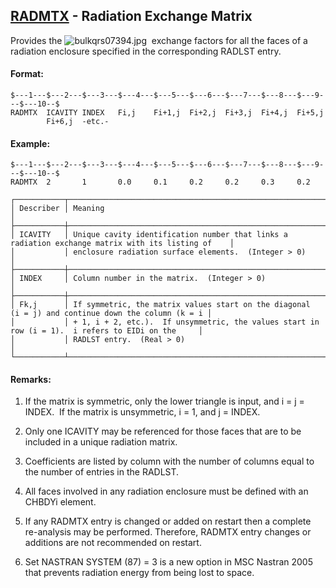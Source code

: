 ## [RADMTX](https://help.hexagonmi.com/bundle/MSC_Nastran_2022.4/page/Nastran_Combined_Book/qrg/bulkqrs/TOC.RADMTX.xhtml) - Radiation Exchange Matrix

Provides the  ![bulkqrs07394.jpg](https://help-be.hexagonmi.com/bundle/MSC_Nastran_2022.4/page/Nastran_Combined_Book/qrg/bulkqrs/../../../assets/bulkqrs07394.jpg?_LANG=enus)  exchange factors for all the faces of a radiation enclosure specified in the corresponding RADLST entry.

#### Format:

```nastran
$---1---$---2---$---3---$---4---$---5---$---6---$---7---$---8---$---9---$---10--$
RADMTX  ICAVITY INDEX   Fi,j    Fi+1,j  Fi+2,j  Fi+3,j  Fi+4,j  Fi+5,j          
        Fi+6,j  -etc.-                                                          
```
#### Example:

```nastran
$---1---$---2---$---3---$---4---$---5---$---6---$---7---$---8---$---9---$---10--$
RADMTX  2       1       0.0     0.1     0.2     0.2     0.3     0.2             
```
```text
┌───────────┬───────────────────────────────────────────────────────────────────────────────────────────────────┐
│ Describer │ Meaning                                                                                           │
├───────────┼───────────────────────────────────────────────────────────────────────────────────────────────────┤
│ ICAVITY   │ Unique cavity identification number that links a radiation exchange matrix with its listing of    │
│           │ enclosure radiation surface elements.  (Integer > 0)                                              │
├───────────┼───────────────────────────────────────────────────────────────────────────────────────────────────┤
│ INDEX     │ Column number in the matrix.  (Integer > 0)                                                       │
├───────────┼───────────────────────────────────────────────────────────────────────────────────────────────────┤
│ Fk,j      │ If symmetric, the matrix values start on the diagonal (i = j) and continue down the column (k = i │
│           │ + 1, i + 2, etc.).  If unsymmetric, the values start in row (i = 1).  i refers to EIDi on the     │
│           │ RADLST entry.  (Real > 0)                                                                         │
└───────────┴───────────────────────────────────────────────────────────────────────────────────────────────────┘
```
#### Remarks:

1. If the matrix is symmetric, only the lower triangle is input, and i = j = INDEX.  If the matrix is unsymmetric, i = 1, and j = INDEX.

2. Only one ICAVITY may be referenced for those faces that are to be included in a unique radiation matrix.

3. Coefficients are listed by column with the number of columns equal to the number of entries in the RADLST.

4. All faces involved in any radiation enclosure must be defined with an CHBDYi element.

5. If any RADMTX entry is changed or added on restart then a complete re-analysis may be performed. Therefore, RADMTX entry changes or additions are not recommended on restart.

6. Set NASTRAN SYSTEM (87) = 3 is a new option in MSC Nastran 2005 that prevents radiation energy from being lost to space.

